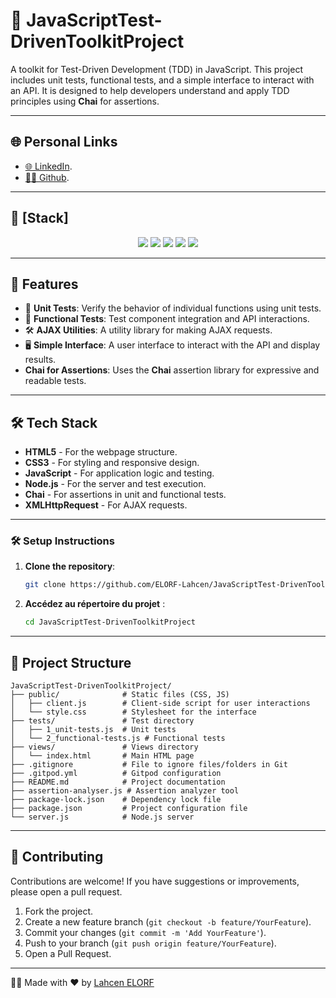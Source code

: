# 🧪 JavaScriptTest-DrivenToolkitProject

A toolkit for Test-Driven Development (TDD) in JavaScript. This project includes unit tests, functional tests, and a simple interface to interact with an API. It is designed to help developers understand and apply TDD principles using **Chai** for assertions.

---

## 🌐 Personal Links
- [🌐 LinkedIn](https://www.linkedin.com/in/lahcenelorf/).
- [👨‍💻 Github](https://github.com/ELORF-Lahcen).

---

## 🔗 [Stack]
<div align="center">
    <img src="https://img.shields.io/badge/HTML-5-orange?style=for-the-badge&logo=html5&logoColor=white" />
    <img src="https://img.shields.io/badge/CSS-3-blue?style=for-the-badge&logo=css3&logoColor=white" />
    <img src="https://img.shields.io/badge/JavaScript-yellow?style=for-the-badge&logo=javascript&logoColor=black" />
    <img src="https://img.shields.io/badge/Node.js-green?style=for-the-badge&logo=node.js&logoColor=white" />
    <img src="https://img.shields.io/badge/Chai-Testing%20Library-blueviolet?style=for-the-badge&logo=chai&logoColor=white" />
</div>

---

## 📌 Features

- 🧪 **Unit Tests**: Verify the behavior of individual functions using unit tests.
- 🧪 **Functional Tests**: Test component integration and API interactions.
- 🛠️ **AJAX Utilities**: A utility library for making AJAX requests.
- 🖥️ **Simple Interface**: A user interface to interact with the API and display results.
- **Chai for Assertions**: Uses the **Chai** assertion library for expressive and readable tests.

---

## 🛠️ Tech Stack

- **HTML5** - For the webpage structure.
- **CSS3** - For styling and responsive design.
- **JavaScript** - For application logic and testing.
- **Node.js** - For the server and test execution.
- **Chai** - For assertions in unit and functional tests.
- **XMLHttpRequest** - For AJAX requests.

---

### 🛠️ Setup Instructions

1. **Clone the repository**:
   ```bash
   git clone https://github.com/ELORF-Lahcen/JavaScriptTest-DrivenToolkitProject.git
   ```
2. **Accédez au répertoire du projet** :
   ```bash
   cd JavaScriptTest-DrivenToolkitProject
   ```

--- 

## 📂 Project Structure

```plaintext
JavaScriptTest-DrivenToolkitProject/
├── public/              # Static files (CSS, JS)
│   ├── client.js        # Client-side script for user interactions
│   └── style.css        # Stylesheet for the interface
├── tests/               # Test directory
│   ├── 1_unit-tests.js  # Unit tests
│   └── 2_functional-tests.js # Functional tests
├── views/               # Views directory
│   └── index.html       # Main HTML page
├── .gitignore           # File to ignore files/folders in Git
├── .gitpod.yml          # Gitpod configuration
├── README.md            # Project documentation
├── assertion-analyser.js # Assertion analyzer tool
├── package-lock.json    # Dependency lock file
├── package.json         # Project configuration file
└── server.js            # Node.js server
```

---

## 🤝 Contributing

Contributions are welcome! If you have suggestions or improvements, please open a pull request.

1. Fork the project.
2. Create a new feature branch (`git checkout -b feature/YourFeature`).
3. Commit your changes (`git commit -m 'Add YourFeature'`).
4. Push to your branch (`git push origin feature/YourFeature`).
5. Open a Pull Request.

---

👨‍💻 Made with ❤️ by [Lahcen ELORF](https://github.com/elorf-lahcen)



